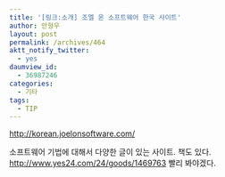 ```yaml
---
title: '[링크:소개] 조엘 온 소프트웨어 한국 사이트'
author: 안형우
layout: post
permalink: /archives/464
aktt_notify_twitter:
  - yes
daumview_id:
  - 36987246
categories:
  - 기타
tags:
  - TIP
---
```

<a href="http://korean.joelonsoftware.com/" target="_blank">http://korean.joelonsoftware.com/</a>

소프트웨어 기법에 대해서 다양한 글이 있는 사이트. 책도 있다. <a href="http://www.yes24.com/24/goods/1469763" target="_blank">http://www.yes24.com/24/goods/1469763</a>&nbsp;빨리 봐야겠다.